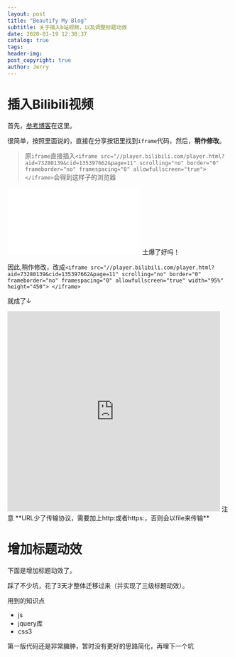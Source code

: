 ```yaml
---
layout: post
title: "Beautify My Blog"
subtitle: 关于插入b站视频，以及调整标题动效
date: 2020-01-19 12:38:37
catalog: true
tags: 
header-img: 
post_copyright: true
author: Jerry
---
```


# 插入Bilibili视频

首先，[参考博客]( https://www.cnblogs.com/artoriax/p/10364915.html )在这里。

很简单，按照里面说的，直接在分享按钮里找到`iframe`代码，然后，**稍作修改**。

> 原`iframe`直接插入`<iframe src="//player.bilibili.com/player.html?aid=73280139&cid=135397662&page=11" scrolling="no" border="0" frameborder="no" framespacing="0" allowfullscreen="true"> </iframe>`会得到这样子的浏览器

<iframe src="//player.bilibili.com/player.html?aid=73280139&cid=135397662&page=11" scrolling="no" border="0" frameborder="no" framespacing="0" allowfullscreen="true"> </iframe>
土爆了好吗！

因此,稍作修改，改成`<iframe src="//player.bilibili.com/player.html?aid=73280139&cid=135397662&page=11" scrolling="no" border="0" frameborder="no" framespacing="0" allowfullscreen="true" width="95%" height="450"> </iframe>`

就成了↓

<iframe src="https://player.bilibili.com/player.html?aid=73280139&cid=135397662&page=11" scrolling="no" border="0" frameborder="no" framespacing="0" allowfullscreen="true" width="95%" height="450"> </iframe>
注意 **URL少了传输协议，需要加上http:或者https:，否则会以file来传输** 

# 增加标题动效 

下面是增加标题动效了。

踩了不少坑，花了3天才整体迁移过来（并实现了三级标题动效）。

用到的知识点

- js
- jquery库
- css3

<div class="tip inlineBlock warning">第一版代码还是非常臃肿，暂时没有更好的思路简化，再埋下一个坑</div>